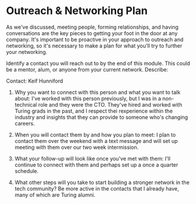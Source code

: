 # Outreach & Networking Plan
As we've discussed, meeting people, forming relationships, and having conversations are the key pieces to getting your foot in the door at any company. It's important to be proactive in your approach to outreach and networking, so it's necessary to make a plan for what you'll try to further your networking. 

Identify a contact you will reach out to by the end of this module. This could be a mentor, alum, or anyone from your current network. Describe:

Contact: Keif Hunniford

1. Why you want to connect with this person and what you want to talk about: I've worked with this person previously, but I was in a non-technical role and they were the CTO. They've hired and worked with Turing grads in the past, and I respect thei rexperience within the industry and insights that they can provide to someone who's changing careers.

2. When you will contact them by and how you plan to meet: I plan to contact them over the weekend with a text message and will set up meeting with them over our two week intermission.

3. What your follow-up will look like once you've met with them: I'll continue to connect with them and perhaps set up a once a quarter schedule.

4. What other steps will you take to start building a stronger network in the tech community? Be more active in the contacts that I already have, many of which are Turing alumni.

